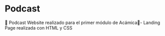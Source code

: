 # Podcast
🎤 Podcast Website realizado para el primer módulo de Acámica🌈-
Landing Page realizada con HTML y CSS
